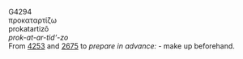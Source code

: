 G4294  
προκαταρτίζω  
prokatartizō  
*prok-at-ar-tid‘-zo*  
From [4253](g4253) and [2675](g2675) to *prepare* *in* *advance:* - make
up beforehand.  
